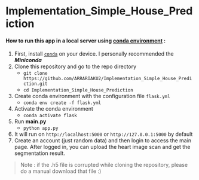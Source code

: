 # Implementation_Simple_House_Prediction

#### How to run this app in a local server using [conda environment](https://docs.conda.io/projects/conda/en/latest/user-guide/concepts/environments.html) :
1. First, install [`conda`](https://docs.conda.io/projects/conda/en/latest/user-guide/install/index.html) on your device. I personally recommended the _***Miniconda***_
2. Clone this repository and go to the repo directory
   - `git clone https://github.com/ARRARIAKU2/Implementation_Simple_House_Prediction.git`
   - `cd Implementation_Simple_House_Prediction`
3. Create conda environment with the configuration file `flask.yml`
   - `conda env create -f flask.yml`
4. Activate the conda environment
   - `conda activate flask`
5. Run **main.py**
   - `python app.py`
6. It will run on `http://localhost:5000` or `http://127.0.0.1:5000` by default
7. Create an account (just random data) and then login to access the main page. After logged in, you can upload the heart image scan and get the segmentation result.

> Note : if the .h5 file is corrupted while cloning the repository, please do a manual download that file :)
